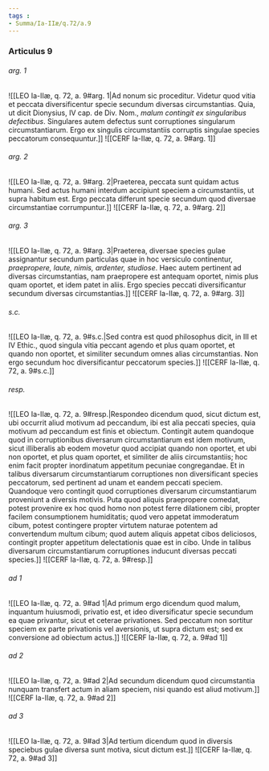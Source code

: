 ```yaml
---
tags : 
- Summa/Ia-IIæ/q.72/a.9
---
```


### Articulus 9

###### arg. 1
![[LEO Ia-IIæ, q. 72, a. 9#arg. 1|Ad nonum sic proceditur. Videtur quod vitia et peccata diversificentur specie secundum diversas circumstantias. Quia, ut dicit Dionysius, IV cap. de Div. Nom., *malum contingit ex singularibus defectibus*. Singulares autem defectus sunt corruptiones singularum circumstantiarum. Ergo ex singulis circumstantiis corruptis singulae species peccatorum consequuntur.]]
![[CERF Ia-IIæ, q. 72, a. 9#arg. 1]]

###### arg. 2
![[LEO Ia-IIæ, q. 72, a. 9#arg. 2|Praeterea, peccata sunt quidam actus humani. Sed actus humani interdum accipiunt speciem a circumstantiis, ut supra habitum est. Ergo peccata differunt specie secundum quod diversae circumstantiae corrumpuntur.]]
![[CERF Ia-IIæ, q. 72, a. 9#arg. 2]]

###### arg. 3
![[LEO Ia-IIæ, q. 72, a. 9#arg. 3|Praeterea, diversae species gulae assignantur secundum particulas quae in hoc versiculo continentur, *praepropere, laute, nimis, ardenter, studiose*. Haec autem pertinent ad diversas circumstantias, nam praepropere est antequam oportet, nimis plus quam oportet, et idem patet in aliis. Ergo species peccati diversificantur secundum diversas circumstantias.]]
![[CERF Ia-IIæ, q. 72, a. 9#arg. 3]]

###### s.c.
![[LEO Ia-IIæ, q. 72, a. 9#s.c.|Sed contra est quod philosophus dicit, in III et IV Ethic., quod singula vitia peccant agendo et plus quam oportet, et quando non oportet, et similiter secundum omnes alias circumstantias. Non ergo secundum hoc diversificantur peccatorum species.]]
![[CERF Ia-IIæ, q. 72, a. 9#s.c.]]

###### resp.
![[LEO Ia-IIæ, q. 72, a. 9#resp.|Respondeo dicendum quod, sicut dictum est, ubi occurrit aliud motivum ad peccandum, ibi est alia peccati species, quia motivum ad peccandum est finis et obiectum. Contingit autem quandoque quod in corruptionibus diversarum circumstantiarum est idem motivum, sicut illiberalis ab eodem movetur quod accipiat quando non oportet, et ubi non oportet, et plus quam oportet, et similiter de aliis circumstantiis; hoc enim facit propter inordinatum appetitum pecuniae congregandae. Et in talibus diversarum circumstantiarum corruptiones non diversificant species peccatorum, sed pertinent ad unam et eandem peccati speciem. Quandoque vero contingit quod corruptiones diversarum circumstantiarum proveniunt a diversis motivis. Puta quod aliquis praepropere comedat, potest provenire ex hoc quod homo non potest ferre dilationem cibi, propter facilem consumptionem humiditatis; quod vero appetat immoderatum cibum, potest contingere propter virtutem naturae potentem ad convertendum multum cibum; quod autem aliquis appetat cibos deliciosos, contingit propter appetitum delectationis quae est in cibo. Unde in talibus diversarum circumstantiarum corruptiones inducunt diversas peccati species.]]
![[CERF Ia-IIæ, q. 72, a. 9#resp.]]

###### ad 1
![[LEO Ia-IIæ, q. 72, a. 9#ad 1|Ad primum ergo dicendum quod malum, inquantum huiusmodi, privatio est, et ideo diversificatur specie secundum ea quae privantur, sicut et ceterae privationes. Sed peccatum non sortitur speciem ex parte privationis vel aversionis, ut supra dictum est; sed ex conversione ad obiectum actus.]]
![[CERF Ia-IIæ, q. 72, a. 9#ad 1]]

###### ad 2
![[LEO Ia-IIæ, q. 72, a. 9#ad 2|Ad secundum dicendum quod circumstantia nunquam transfert actum in aliam speciem, nisi quando est aliud motivum.]]
![[CERF Ia-IIæ, q. 72, a. 9#ad 2]]

###### ad 3
![[LEO Ia-IIæ, q. 72, a. 9#ad 3|Ad tertium dicendum quod in diversis speciebus gulae diversa sunt motiva, sicut dictum est.]]
![[CERF Ia-IIæ, q. 72, a. 9#ad 3]]

